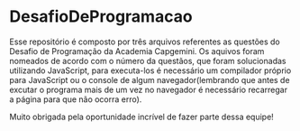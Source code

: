 # DesafioDeProgramacao

Esse repositório é composto por três arquivos referentes as questões do Desafio de Programação da Academia Capgemini. Os aquivos foram nomeados de acordo com o número da questãos, que foram solucionadas utilizando JavaScript, para executa-los é necessário um compilador próprio para JavaScript ou o console de algum navegador(lembrando que antes de excutar o programa mais de um vez no navegador é necessário recarregar a página para que não ocorra erro). 

Muito obrigada pela oportunidade incrível de fazer parte dessa equipe!
